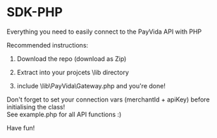 # SDK-PHP
Everything you need to easily connect to the PayVida API with PHP


Recommended instructions: 

1. Download the repo (download as Zip)

2. Extract into your projcets \lib directory  

3. include \lib\PayVida\Gateway.php  and you're done!

Don't forget to set your connection vars (merchantId + apiKey) before initialising the class!  
See example.php for all API functions :)


Have fun!
